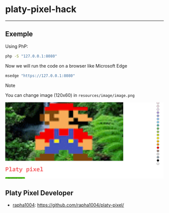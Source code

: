 
# platy-pixel-hack

---

## Exemple

Using PhP:

```sh
php -S "127.0.0.1:8080"
```

Now we will run the code on a browser like Microsoft Edge

```sh
msedge "https://127.0.0.1:8080"
```

> [!NOTE]
>
> You can change image (120x60) in `resources/image/image.png`
>

![image](resources/github/image.png)

## Platy Pixel Developer

- [rapha1004](https://github.com/rapha1004): <https://github.com/rapha1004/platy-pixel/>
